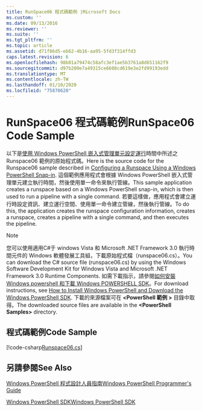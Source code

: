 ```yaml
---
title: RunSpace06 程式碼範例 |Microsoft Docs
ms.custom: ''
ms.date: 09/13/2016
ms.reviewer: ''
ms.suite: ''
ms.tgt_pltfrm: ''
ms.topic: article
ms.assetid: d71f86d5-eb62-4b16-aa95-5fd3f314ffd3
caps.latest.revision: 6
ms.openlocfilehash: 98b01a79474c58afc3ef1ae5b3761a8d651162f9
ms.sourcegitcommit: d97b200e7a49315ce6608cd619e3e2fd99193edd
ms.translationtype: MT
ms.contentlocale: zh-TW
ms.lasthandoff: 01/10/2020
ms.locfileid: "75870620"
---
```

# <a name="runspace06-code-sample"></a><span data-ttu-id="cd529-102">RunSpace06 程式碼範例</span><span class="sxs-lookup"><span data-stu-id="cd529-102">RunSpace06 Code Sample</span></span>

<span data-ttu-id="cd529-103">以下是[使用 Windows PowerShell 嵌入式管理單元設定運行](https://msdn.microsoft.com/a7289ee8-9732-49ee-91c7-d533e9538b83)時間中所述之 Runspace06 範例的原始程式碼。</span><span class="sxs-lookup"><span data-stu-id="cd529-103">Here is the source code for the Runspace06 sample described in [Configuring a Runspace Using a Windows PowerShell Snap-in](https://msdn.microsoft.com/a7289ee8-9732-49ee-91c7-d533e9538b83).</span></span>
<span data-ttu-id="cd529-104">這個範例應用程式會根據 Windows PowerShell 嵌入式管理單元建立執行時間，然後使用單一命令來執行管線。</span><span class="sxs-lookup"><span data-stu-id="cd529-104">This sample application creates a runspace based on a Windows PowerShell snap-in, which is then used to run a pipeline with a single command.</span></span> <span data-ttu-id="cd529-105">若要這樣做，應用程式會建立運行時設定資訊、建立運行空間、使用單一命令建立管線，然後執行管線。</span><span class="sxs-lookup"><span data-stu-id="cd529-105">To do this, the application creates the runspace configuration information, creates a runspace, creates a pipeline with a single command, and then executes the pipeline.</span></span>

> [!NOTE]
> <span data-ttu-id="cd529-106">您可以使用適用C#于 windows Vista 和 Microsoft .NET Framework 3.0 執行時間元件的 Windows 軟體發展工具組，下載原始程式檔（runspace06.cs）。</span><span class="sxs-lookup"><span data-stu-id="cd529-106">You can download the C# source file (runspace06.cs) by using the Windows Software Development Kit for Windows Vista and Microsoft .NET Framework 3.0 Runtime Components.</span></span> <span data-ttu-id="cd529-107">如需下載指示，請參閱[如何安裝 Windows powershell 和下載 Windows POWERSHELL SDK](/powershell/scripting/developer/installing-the-windows-powershell-sdk)。</span><span class="sxs-lookup"><span data-stu-id="cd529-107">For download instructions, see [How to Install Windows PowerShell and Download the Windows PowerShell SDK](/powershell/scripting/developer/installing-the-windows-powershell-sdk).</span></span>
> <span data-ttu-id="cd529-108">下載的來源檔案可在 **\<PowerShell 範例 >** 目錄中取得。</span><span class="sxs-lookup"><span data-stu-id="cd529-108">The downloaded source files are available in the **\<PowerShell Samples>** directory.</span></span>

## <a name="code-sample"></a><span data-ttu-id="cd529-109">程式碼範例</span><span class="sxs-lookup"><span data-stu-id="cd529-109">Code Sample</span></span>

[!code-csharp[Runspace06.cs](../../../../powershell-sdk-samples/SDK-2.0/csharp/Runspace06/Runspace06.cs#L11-L85 "Runspace06.cs")]

## <a name="see-also"></a><span data-ttu-id="cd529-110">另請參閱</span><span class="sxs-lookup"><span data-stu-id="cd529-110">See Also</span></span>

[<span data-ttu-id="cd529-111">Windows PowerShell 程式設計人員指南</span><span class="sxs-lookup"><span data-stu-id="cd529-111">Windows PowerShell Programmer's Guide</span></span>](./windows-powershell-programmer-s-guide.md)

[<span data-ttu-id="cd529-112">Windows PowerShell SDK</span><span class="sxs-lookup"><span data-stu-id="cd529-112">Windows PowerShell SDK</span></span>](../windows-powershell-reference.md)
